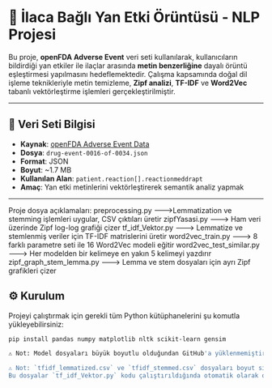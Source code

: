 # 💊 İlaca Bağlı Yan Etki Örüntüsü - NLP Projesi

Bu proje, **openFDA Adverse Event** veri seti kullanılarak, kullanıcıların bildirdiği yan etkiler ile ilaçlar arasında **metin benzerliğine** dayalı örüntü eşleştirmesi yapılmasını hedeflemektedir. Çalışma kapsamında doğal dil işleme teknikleriyle metin temizleme, **Zipf analizi**, **TF-IDF** ve **Word2Vec** tabanlı vektörleştirme işlemleri gerçekleştirilmiştir.

---

## 📁 Veri Seti Bilgisi

- **Kaynak**: [openFDA Adverse Event Data](https://open.fda.gov/data/download/)
- **Dosya**: `drug-event-0016-of-0034.json`
- **Format**: JSON
- **Boyut**: ~1.7 MB
- **Kullanılan Alan**: `patient.reaction[].reactionmeddrapt`
- **Amaç**: Yan etki metinlerini vektörleştirerek semantik analiz yapmak

---
Proje dosya açıklamaları:
preprocessing.py --->Lemmatization ve stemming işlemleri uygular, CSV çıktıları üretir
zipfYasasi.py --->	Ham veri üzerinde Zipf log-log grafiği çizer
tf_idf_Vektor.py --->	Lemmatize ve stemlenmiş veriler için TF-IDF matrislerini üretir
word2vec_train.py --->	8 farklı parametre seti ile 16 Word2Vec modeli eğitir
word2vec_test_similar.py --->	Her modelden bir kelimeye en yakın 5 kelimeyi yazdırır
zipf_graph_stem_lemma.py --->	Lemma ve stem dosyaları için ayrı Zipf grafikleri çizer

## ⚙️ Kurulum

Projeyi çalıştırmak için gerekli tüm Python kütüphanelerini şu komutla yükleyebilirsiniz:

```bash
pip install pandas numpy matplotlib nltk scikit-learn gensim

⚠️ Not: Model dosyaları büyük boyutlu olduğundan GitHub'a yüklenmemiştir. Eğitim kodları mevcuttur.

⚠️ Not: `tfidf_lemmatized.csv` ve `tfidf_stemmed.csv` dosyaları boyut sınırını aştığı için GitHub’a yüklenmemiştir. 
Bu dosyalar `tf_idf_Vektor.py` kodu çalıştırıldığında otomatik olarak oluşturulmaktadır.
